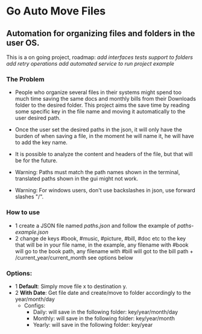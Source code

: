 # Go Auto Move Files
## Automation for organizing files and folders in the user OS.

This is a on going project,
roadmap:
*add interfaces*
*tests*
*support to folders*
*add retry operations*
*add automated service to run project example*

### The Problem
- People who organize several files in their systems might spend too much time saving the same docs and monthly bills from their Downloads folder to the desired folder. This project aims the save time by reading some specific key in the file name and moving it automatically to the user desired path.
- Once the user set the desired paths in the json, it will only have the burden of when saving a file, in the moment he will name it, he will have to add the key name.

- It is possible to analyze the content and headers of the file, but that will be for the future.

- Warning: Paths must match the path names shown in the terminal, translated paths shown in the gui might not work. 
- Warning: For windows users, don't use backslashes in json, use forward slashes "/".


### How to use
- 1 create a JSON file named *paths.json* and follow the example of *paths-example.json*
- 2 change de keys #book, #music, #picture, #bill, #doc etc to the key that will be in your file name, in the example, any filename with #book will go to the book path, any filename with #bill will got to the bill path + /current_year/current_month see options below

### Options:
- 1 **Default**: Simply move file x to destination y.
- 2 **With Date**: Get file date and create/move to folder accordingly to the year/month/day 
  - Configs:
    - Daily: will save in the following folder: key/year/month/day
    - Monthly: will save in the following folder: key/year/month
    - Yearly: will save in the following folder: key/year


